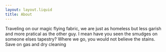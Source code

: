 ```yaml
---
layout: layout.liquid
title: About
---
```

<div class="content">
    <p class="me">Traveling on our magic flying fabric, we are just as homeless but less garish and more pratical as the other guy. I mean have you seen the smudges on someone elses tapestry? Where we go, you would not believe the stains. Save on gas and dry cleaning</p>
</div>